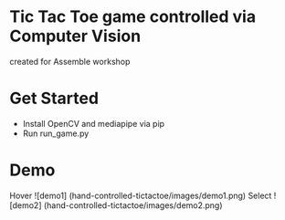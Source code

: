 # Tic Tac Toe game controlled via Computer Vision
created for Assemble workshop

# Get Started
- Install OpenCV and mediapipe via pip
- Run run_game.py

# Demo
Hover
![demo1] (hand-controlled-tictactoe/images/demo1.png)
Select
![demo2] (hand-controlled-tictactoe/images/demo2.png)

